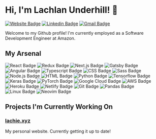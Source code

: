 # Hi, I'm Lachlan Underhill! 👋

[![Website Badge](https://img.shields.io/badge/-lachie.xyz-000?style=flat-square&logo=Firefox&logoColor=89EACD)](https://lachie.xyz)
[![Linkedin Badge](https://img.shields.io/badge/-LinkedIn-blue?style=flat-square&logo=Linkedin&logoColor=white&link=https://www.linkedin.com/in/lachlan-underhill-7476681a0)](https://www.linkedin.com/in/lachlan-underhill-7476681a0)
[![Gmail Badge](https://img.shields.io/badge/-Gmail-c14438?style=flat-square&logo=Gmail&logoColor=white)](mailto:lachlanu@gmail.com)

Welcome to my Github profile! I'm currently employed as a Software Development Engineer at Amazon.

## My Arsenal

![React Badge](https://img.shields.io/badge/React-45b8d8?logo=react&style=flat-square&logoColor=white)
![Redux Badge](https://img.shields.io/badge/-Redux-764ABC?style=flat-square&logo=redux&logoColor=white)
![Next.js Badge](https://img.shields.io/badge/Next.js-black?logo=next.js&style=flat-square&logoColor=white)
![Gatsby Badge](https://img.shields.io/badge/Gatsby-663399?logo=gatsby&style=flat-square&logoColor=white)
![Angular Badge](https://img.shields.io/badge/Angular-DD0031?style=flat-square&logo=angular&logoColor=white)
![Typescript Badge](https://img.shields.io/badge/-TypeScript-007ACC?style=flat-square&logo=typescript&logoColor=white)
![CSS Badge](https://img.shields.io/badge/-CSS-009CED?style=flat-square&logo=css3&logoColor=white)
![Sass Badge](https://img.shields.io/badge/-Sass-CC6699?style=flat-square&logo=sass&logoColor=white)
![Node.js Badge](https://img.shields.io/badge/-Nodejs-43853d?style=flat-square&logo=Node.js&logoColor=white)
![HTML Badge](https://img.shields.io/badge/-HTML5-E34F26?style=flat-square&logo=html5&logoColor=white)
![Python Badge](https://img.shields.io/badge/Python-3776AB?style=flat-square&logo=python&logoColor=white)
![Tensorflow Badge](https://img.shields.io/badge/Tensorflow-red?logo=tensorflow&style=flat-square&logoColor=white)
![Keras Badge](https://img.shields.io/badge/Keras-D00000?style=flat-square&logo=Keras&logoColor=white)
![PyTorch Badge](https://img.shields.io/badge/PyTorch-EE4C2C?style=flat-square&logo=pytorch&logoColor=white)
![Google Cloud Badge](https://img.shields.io/badge/-Google_Cloud_Platform-1a73e8?style=flat-square&logo=google-cloud&logoColor=white)
![AWS Badge](https://img.shields.io/badge/AWS-232F3E?style=flat-square&logo=amazon-aws&logoColor=white)
![Heroku Badge](https://img.shields.io/badge/-Heroku-430098?style=flat-square&logo=heroku&logoColor=white)
![Netlify Badge](https://img.shields.io/badge/-Netlify-146396?style=flat-square&logo=netlify&logoColor=white)
![Git Badge](https://img.shields.io/badge/-Git-F05032?style=flat-square&logo=git&logoColor=white)
![Pandas Badge](https://img.shields.io/badge/Pandas-130654?logo=pandas&style=flat-square&logoColor=white)
![Linux Badge](https://img.shields.io/badge/Linux-1793D1?style=flat-square&logo=linux&logoColor=white)
![Neovim Badge](https://img.shields.io/badge/Neovim-57A143?style=flat-square&logo=neovim&logoColor=white)


## Projects I'm Currently Working On

### [lachie.xyz](https://lachie.xyz)
My personal website. Currently getting it up to date!
